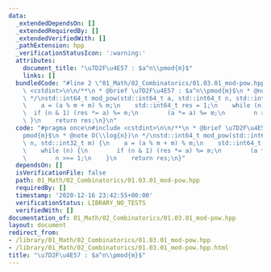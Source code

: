 ```yaml
---
data:
  _extendedDependsOn: []
  _extendedRequiredBy: []
  _extendedVerifiedWith: []
  _pathExtension: hpp
  _verificationStatusIcon: ':warning:'
  attributes:
    document_title: "\u7D2F\u4E57 : $a^n\\pmod{m}$"
    links: []
  bundledCode: "#line 2 \"01_Math/02_Combinatorics/01.03.01_mod-pow.hpp\"\n#include\
    \ <cstdint>\n\n/**\n * @brief \u7D2F\u4E57 : $a^n\\pmod{m}$\n * @note O(\\log{n})\n\
    \ */\nstd::int64_t mod_pow(std::int64_t a, std::int64_t n, std::int32_t m) {\n\
    \    a = (a % m + m) % m;\n    std::int64_t res = 1;\n    while (n) {\n      \
    \  if (n & 1) (res *= a) %= m;\n        (a *= a) %= m;\n        n >>= 1;\n   \
    \ }\n    return res;\n}\n"
  code: "#pragma once\n#include <cstdint>\n\n/**\n * @brief \u7D2F\u4E57 : $a^n\\\
    pmod{m}$\n * @note O(\\log{n})\n */\nstd::int64_t mod_pow(std::int64_t a, std::int64_t\
    \ n, std::int32_t m) {\n    a = (a % m + m) % m;\n    std::int64_t res = 1;\n\
    \    while (n) {\n        if (n & 1) (res *= a) %= m;\n        (a *= a) %= m;\n\
    \        n >>= 1;\n    }\n    return res;\n}"
  dependsOn: []
  isVerificationFile: false
  path: 01_Math/02_Combinatorics/01.03.01_mod-pow.hpp
  requiredBy: []
  timestamp: '2020-12-16 23:42:55+00:00'
  verificationStatus: LIBRARY_NO_TESTS
  verifiedWith: []
documentation_of: 01_Math/02_Combinatorics/01.03.01_mod-pow.hpp
layout: document
redirect_from:
- /library/01_Math/02_Combinatorics/01.03.01_mod-pow.hpp
- /library/01_Math/02_Combinatorics/01.03.01_mod-pow.hpp.html
title: "\u7D2F\u4E57 : $a^n\\pmod{m}$"
---
```

